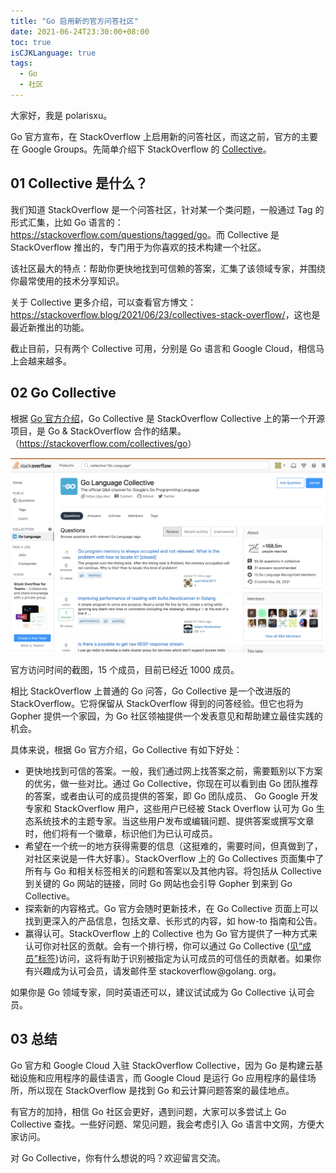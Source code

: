 ```yaml
---
title: "Go 启用新的官方问答社区"
date: 2021-06-24T23:30:00+08:00
toc: true
isCJKLanguage: true
tags: 
  - Go
  - 社区
---
```


大家好，我是 polarisxu。

Go 官方宣布，在 StackOverflow 上启用新的问答社区，而这之前，官方的主要在 Google Groups。先简单介绍下 StackOverflow 的 [Collective](https://stackoverflow.com/collectives)。

## 01 Collective 是什么？

我们知道 StackOverflow 是一个问答社区，针对某一个类问题，一般通过 Tag 的形式汇集，比如 Go 语言的：<https://stackoverflow.com/questions/tagged/go>。而 Collective 是 StackOverflow 推出的，专门用于为你喜欢的技术构建一个社区。

该社区最大的特点：帮助你更快地找到可信赖的答案，汇集了该领域专家，并围绕你最常使用的技术分享知识。

关于 Collective 更多介绍，可以查看官方博文：<https://stackoverflow.blog/2021/06/23/collectives-stack-overflow/>，这也是最近新推出的功能。

截止目前，只有两个 Collective 可用，分别是 Go 语言和 Google Cloud，相信马上会越来越多。

## 02 Go Collective

根据 [Go 官方介绍](https://blog.golang.org/stackoverflow)，Go Collective 是 StackOverflow Collective 上的第一个开源项目，是 Go & StackOverflow 合作的结果。（<https://stackoverflow.com/collectives/go>）

![](imgs/go-collective01.png)

官方访问时间的截图，15 个成员，目前已经近 1000 成员。

相比 StackOverflow 上普通的 Go 问答，Go Collective 是一个改进版的 StackOverflow。它将保留从 StackOverflow 得到的问答经验。但它也将为 Gopher 提供一个家园，为 Go 社区领袖提供一个发表意见和帮助建立最佳实践的机会。

具体来说，根据 Go 官方介绍，Go Collective 有如下好处：

- 更快地找到可信的答案。一般，我们通过网上找答案之前，需要甄别以下方案的优劣，做一些对比。通过 Go Collective，你现在可以看到由 Go 团队推荐的答案，或者由认可的成员提供的答案，即 Go 团队成员、 Go Google 开发专家和 StackOverflow 用户，这些用户已经被 Stack Overflow 认可为 Go 生态系统技术的主题专家。当这些用户发布或编辑问题、提供答案或撰写文章时，他们将有一个徽章，标识他们为已认可成员。
- 希望在一个统一的地方获得需要的信息（这挺难的，需要时间，但真做到了，对社区来说是一件大好事）。StackOverflow 上的 Go Collectives 页面集中了所有与 Go 和相关标签相关的问题和答案以及其他内容。将包括从 Collective 到关键的 Go 网站的链接，同时 Go 网站也会引导 Gopher 到来到 Go Collective。
- 探索新的内容格式。Go 官方会随时更新技术，在 Go Collective 页面上可以找到更深入的产品信息，包括文章、长形式的内容，如 how-to 指南和公告。
- 赢得认可。StackOverflow 上的 Collective 也为 Go 官方提供了一种方式来认可你对社区的贡献。会有一个排行榜，你可以通过 Go Collective ([见“成员”标签](https://stackoverflow.com/collectives/go?tab=members))访问，这将有助于识别被指定为认可成员的可信任的贡献者。如果你有兴趣成为认可会员，请发邮件至 stackoverflow@golang. org。

如果你是 Go 领域专家，同时英语还可以，建议试试成为 Go Collective 认可会员。

## 03 总结

Go 官方和 Google Cloud 入驻 StackOverflow Collective，因为 Go 是构建云基础设施和应用程序的最佳语言，而 Google Cloud 是运行 Go 应用程序的最佳场所，所以现在 StackOverflow 是找到 Go 和云计算问题答案的最佳地点。

有官方的加持，相信 Go 社区会更好，遇到问题，大家可以多尝试上 Go Collective 查找。一些好问题、常见问题，我会考虑引入 Go 语言中文网，方便大家访问。

对 Go Collective，你有什么想说的吗？欢迎留言交流。
